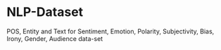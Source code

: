 # NLP-Dataset
POS, Entity and Text for Sentiment, Emotion, Polarity, Subjectivity, Bias, Irony, Gender, Audience data-set

